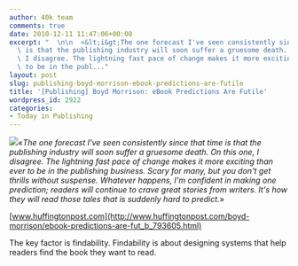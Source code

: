 ```yaml
---
author: 40k team
comments: true
date: 2010-12-11 11:47:06+00:00
excerpt: "  \n\n  «&lt;i&gt;The one forecast I've seen consistently since that time\
  \ is that the publishing industry will soon suffer a gruesome death. On this one,\
  \ I disagree. The lightning fast pace of change makes it more exciting than ever\
  \ to be in the publ..."
layout: post
slug: publishing-boyd-morrison-ebook-predictions-are-futile
title: '[Publishing] Boyd Morrison: eBook Predictions Are Futile'
wordpress_id: 2922
categories:
- Today in Publishing
---
```


![](http://www.40kbooks.com/wp-content/uploads/quote1.jpg)«_The one forecast I've seen consistently since that time is that the publishing industry will soon suffer a gruesome death. On this one, I disagree. The lightning fast pace of change makes it more exciting than ever to be in the publishing business. Scary for many, but you don't get thrills without suspense.
Whatever happens, I'm confident in making one prediction; readers will continue to crave great stories from writers. It's how they will read those tales that is suddenly hard to predict._»

[www.huffingtonpost.com](http://www.huffingtonpost.com/boyd-morrison/ebook-predictions-are-fut_b_793605.html)





The key factor is findability. Findability is about designing systems that help readers find the book they want to read.






